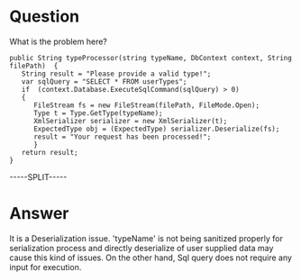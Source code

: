 # Question
 
What is the problem here?
 
```
public String typeProcessor(string typeName, DbContext context, String filePath)  {
   String result = "Please provide a valid type!";
   var sqlQuery = "SELECT * FROM userTypes";
   if  (context.Database.ExecuteSqlCommand(sqlQuery) > 0)
   {   
      FileStream fs = new FileStream(filePath, FileMode.Open);
      Type t = Type.GetType(typeName);
      XmlSerializer serializer = new XmlSerializer(t);
      ExpectedType obj = (ExpectedType) serializer.Deserialize(fs);
      result = "Your request has been processed!";
      }
   return result;
}
```
 
-----SPLIT-----
 
# Answer

It is a Deserialization issue. 'typeName' is not being sanitized properly for serialization process and directly deserialize of user supplied data may cause this kind of issues. On the other hand, Sql query does not require any input for execution.